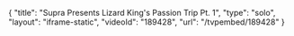 {
    "title": "Supra Presents Lizard King's Passion Trip Pt. 1",
    "type": "solo",
    "layout": "iframe-static",
    "videoId": "189428",
    "url": "\/tvpembed\/189428"
}